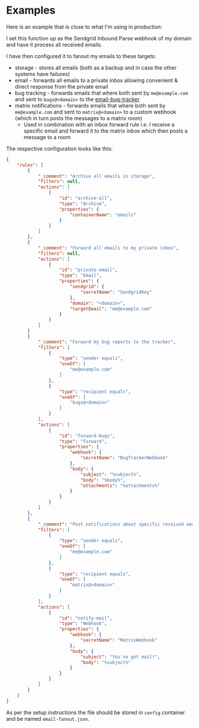 # Examples

Here is an example that is close to what I'm using in production:

I set this function up as the Sendgrid Inbound Parse webhook of my domain and have it process all received emails.

I have then configured it to fanout my emails to these targets:

* storage - stores all emails (both as a backup and in case the other systems have failures)
* email - forwards all emails to a private inbox allowing convenient & direct response from the private email
* bug tracking - forwards emails that where both sent by `me@example.com` and sent to `bugs@<domain>` to the [email-bug-tracker](https://github.com/MarcStan/email-bug-tracker)
* matrix notifications - forwards emails that where both sent by `me@example.com` and sent to `matrix@<domain>` to a custom webhook (which in turn posts the messages to a matrix room)
  * Used in combination with an inbox forward rule i.e. I receive a specific email and forward it to the matrix inbox which then posts a message to a room

The respective configuration looks like this:

``` json
{
    "rules": [
        {
            "_comment": "Archive all emails in storage",
            "filters": null,
            "actions": [
                {
                    "id": "archive-all",
                    "type": "Archive",
                    "properties": {
                        "containerName": "emails"
                    }
                }
            ]
        },
        {
            "_comment": "Forward all emails to my private inbox",
            "filters": null,
            "actions": [
                {
                    "id": "private-email",
                    "type": "Email",
                    "properties": {
                        "sendgrid": {
                            "secretName": "SendgridKey"
                        },
                        "domain": "<domain>",
                        "targetEmail": "me@example.com"
                    }
                }
            ]
        }
        {
            "_comment": "Forward my bug reports to the tracker",
            "filters": [
                {
                    "type": "sender equals",
                    "oneOf": [
                        "me@example.com"
                    ]
                },
                {
                    "type": "recipient equals",
                    "oneOf": [
                        "bugs@<domain>"
                    ]
                }
            ],
            "actions": [
                {
                    "id": "forward-bugs",
                    "type": "Forward",
                    "properties": {
                        "webhook": {
                            "secretName": "BugTrackerWebhook"
                        },
                        "body": {
                            "subject": "%subject%",
                            "body": "%body%",
                            "attachments": "%attachments%"
                        }
                    }
                }
            ]
        },
        {
            "_comment": "Post notifications about specific received emails in a matrix room",
            "filters": [
                {
                    "type": "sender equals",
                    "oneOf": [
                        "me@example.com"
                    ]
                },
                {
                    "type": "recipient equals",
                    "oneOf": [
                        "matrix@<domain>"
                    ]
                }
            ],
            "actions": [
                {
                    "id": "notify-mail",
                    "type": "Webhook",
                    "properties": {
                        "webhook": {
                            "secretName": "MatrixWebhook"
                        },
                        "body": {
                            "subject": "You've got mail!",
                            "body": "%subject%"
                        }
                    }
                }
            ]
        }
    ]
}
```

As per the setup instructions the file should be stored in `config` container and be named `email-fanout.json`.

